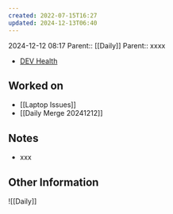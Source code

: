 ```yaml
---
created: 2022-07-15T16:27
updated: 2024-12-13T06:40
---
```

2024-12-12 08:17
Parent:: [[Daily]] 
Parent:: xxxx

- [DEV Health](https://health-configdev.mixtelematics.com/public/mapshow.htm?id=2001&mapid=1A35514B-E08F-4B7C-90B8-CD1774AE8CA3)

## Worked on

- [[Laptop Issues]]
- [[Daily Merge 20241212]]

## Notes

- xxx

## Other Information

![[Daily]]
